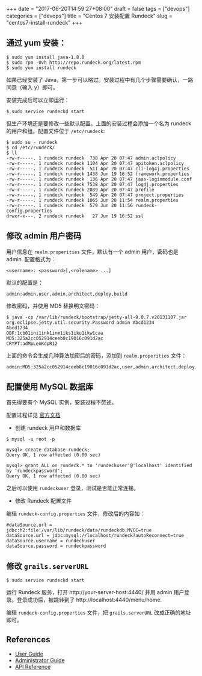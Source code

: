 +++
date = "2017-06-20T14:59:27+08:00"
draft = false
tags = ["devops"]
categories = ["devops"]
title = "Centos 7 安装配置 Rundeck"
slug = "centos7-install-rundeck"
+++

## 通过 yum 安装：

```
$ sudo yum install java-1.8.0
$ sudo rpm -Uvh http://repo.rundeck.org/latest.rpm
$ sudo yum install rundeck
```

如果已经安装了 Java，第一步可以略过。安装过程中有几个步骤需要确认，一路同意（输入 y）即可。

安装完成后可以立即运行：

```
$ sudo service rundeckd start
```

但生产环境还是要修改一些默认配置。上面的安装过程会添加一个名为 rundeck 的用户和组。配置文件位于 `/etc/rundeck`:

```
$ sudo su - rundeck
$ cd /etc/rundeck/
$ ll
-rw-r-----. 1 rundeck rundeck  738 Apr 20 07:47 admin.aclpolicy
-rw-r-----. 1 rundeck rundeck 1104 Apr 20 07:47 apitoken.aclpolicy
-rw-r-----. 1 rundeck rundeck  511 Apr 20 07:47 cli-log4j.properties
-rw-r-----. 1 rundeck rundeck 1438 Jun 19 16:52 framework.properties
-rw-r-----. 1 rundeck rundeck  136 Apr 20 07:47 jaas-loginmodule.conf
-rw-r-----. 1 rundeck rundeck 7538 Apr 20 07:47 log4j.properties
-rw-r-----. 1 rundeck rundeck 2889 Apr 20 07:47 profile
-rw-r-----. 1 rundeck rundeck  549 Apr 20 07:47 project.properties
-rw-r-----. 1 rundeck rundeck 1065 Jun 20 11:54 realm.properties
-rw-r-----. 1 rundeck rundeck  579 Jun 20 11:56 rundeck-config.properties
drwxr-x---. 2 rundeck rundeck   27 Jun 19 16:52 ssl
```
<!--more-->

## 修改 admin 用户密码

用户信息在 `realm.properities` 文件，默认有一个 admin 用户，密码也是 admin. 配置格式为：

```
<username>: <password>[,<rolename> ...]
```

默认的配置是：

```
admin:admin,user,admin,architect,deploy,build
```

修改密码，并使用 MD5 替换明文密码：

```
$ java -cp /var/lib/rundeck/bootstrap/jetty-all-9.0.7.v20131107.jar org.eclipse.jetty.util.security.Password admin Abcd1234
Abcd1234
OBF:1cb01ini1ink1inm1iks1iku1ikw1caa
MD5:325a2cc052914ceeb8c19016c091d2ac
CRYPT:adMpLenKdpR12
```

上面的命令会生成几种算法加密后的密码，添加到 `realm.properities` 文件：

```
admin:MD5:325a2cc052914ceeb8c19016c091d2ac,user,admin,architect,deploy,build
```

## 配置使用 MySQL 数据库

首先得要有个 MySQL 实例，安装过程不赘述。

配置过程详见 [官方文档](http://rundeck.org/docs/administration/setting-up-an-rdb-datasource.html)

- 创建 rundeck 用户和数据库

```
$ mysql -u root -p

mysql> create database rundeck;
Query OK, 1 row affected (0.00 sec)

mysql> grant ALL on rundeck.* to 'rundeckuser'@'localhost' identified by 'rundeckpassword';
Query OK, 1 row affected (0.00 sec)
```

之后可以使用 `rundeckuser` 登录，测试是否能正常连接。

- 修改 Rundeck 配置文件

编辑 `rundeck-config.properties` 文件，修改后的内容如：

```
#dataSource.url = jdbc:h2:file:/var/lib/rundeck/data/rundeckdb;MVCC=true
dataSource.url = jdbc:mysql://localhost/rundeck?autoReconnect=true
dataSource.username = rundeckuser
dataSource.password = rundeckpassword
```

## 修改 `grails.serverURL`

```
$ sudo service rundeckd start
```

运行 Rundeck 服务，打开 http://your-server-host:4440/ 并用 admin 用户登录。登录成功后，被跳转到了 http://localhost:4440/menu/home.

编辑 `rundeck-config.properties` 文件，把 `grails.serverURL` 改成正确的地址即可。

## References

- [User Guide](http://rundeck.org/docs/manual/index.html)
- [Administrator Guide](http://rundeck.org/docs/administration/index.html)
- [API Reference](http://rundeck.org/docs/api/index.html)
